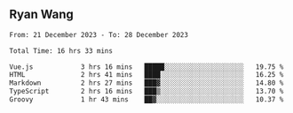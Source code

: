 ## Ryan Wang

<!--START_SECTION:waka-->

```txt
From: 21 December 2023 - To: 28 December 2023

Total Time: 16 hrs 33 mins

Vue.js            3 hrs 16 mins   █████░░░░░░░░░░░░░░░░░░░░   19.75 %
HTML              2 hrs 41 mins   ████░░░░░░░░░░░░░░░░░░░░░   16.25 %
Markdown          2 hrs 27 mins   ███▓░░░░░░░░░░░░░░░░░░░░░   14.80 %
TypeScript        2 hrs 16 mins   ███▒░░░░░░░░░░░░░░░░░░░░░   13.70 %
Groovy            1 hr 43 mins    ██▓░░░░░░░░░░░░░░░░░░░░░░   10.37 %
```

<!--END_SECTION:waka-->
